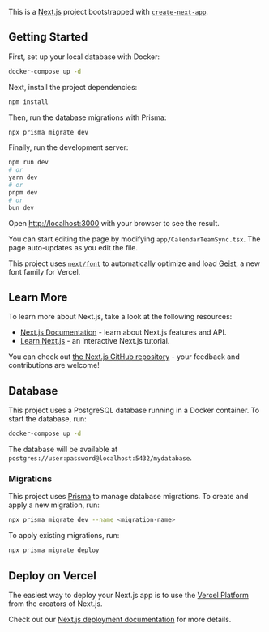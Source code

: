 This is a [Next.js](https://nextjs.org) project bootstrapped with [`create-next-app`](https://nextjs.org/docs/app/api-reference/cli/create-next-app).

## Getting Started

First, set up your local database with Docker:

```bash
docker-compose up -d
```

Next, install the project dependencies:

```bash
npm install
```

Then, run the database migrations with Prisma:

```bash
npx prisma migrate dev
```

Finally, run the development server:


```bash
npm run dev
# or
yarn dev
# or
pnpm dev
# or
bun dev
```

Open [http://localhost:3000](http://localhost:3000) with your browser to see the result.

You can start editing the page by modifying `app/CalendarTeamSync.tsx`. The page auto-updates as you edit the file.

This project uses [`next/font`](https://nextjs.org/docs/app/building-your-application/optimizing/fonts) to automatically optimize and load [Geist](https://vercel.com/font), a new font family for Vercel.

## Learn More

To learn more about Next.js, take a look at the following resources:

- [Next.js Documentation](https://nextjs.org/docs) - learn about Next.js features and API.
- [Learn Next.js](https://nextjs.org/learn) - an interactive Next.js tutorial.

You can check out [the Next.js GitHub repository](https://github.com/vercel/next.js) - your feedback and contributions are welcome!

## Database

This project uses a PostgreSQL database running in a Docker container. To start the database, run:

```bash
docker-compose up -d
```

The database will be available at `postgres://user:password@localhost:5432/mydatabase`.

### Migrations

This project uses [Prisma](https://www.prisma.io/) to manage database migrations. To create and apply a new migration, run:

```bash
npx prisma migrate dev --name <migration-name>
```

To apply existing migrations, run:

```bash
npx prisma migrate deploy
```

## Deploy on Vercel

The easiest way to deploy your Next.js app is to use the [Vercel Platform](https://vercel.com/new?utm_medium=default-template&filter=next.js&utm_source=create-next-app&utm_campaign=create-next-app-readme) from the creators of Next.js.

Check out our [Next.js deployment documentation](https://nextjs.org/docs/app/building-your-application/deploying) for more details.
